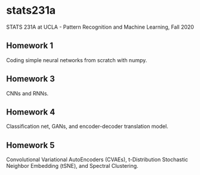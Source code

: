 # stats231a
STATS 231A at UCLA - Pattern Recognition and Machine Learning, Fall 2020

## Homework 1

Coding simple neural networks from scratch with numpy.

## Homework 3

CNNs and RNNs.

## Homework 4

Classification net, GANs, and encoder-decoder translation model.

## Homework 5

Convolutional Variational AutoEncoders (CVAEs), t-Distribution Stochastic Neighbor Embedding (tSNE), and Spectral Clustering.
